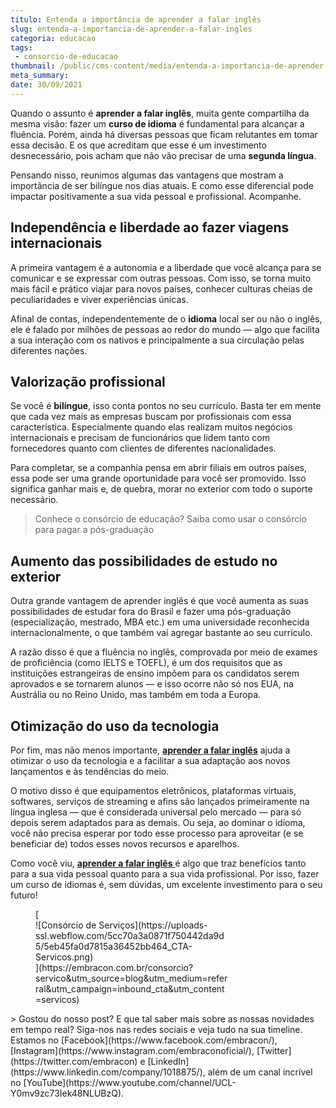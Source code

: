 ```yaml
---
titulo: Entenda a importância de aprender a falar inglês
slug: entenda-a-importancia-de-aprender-a-falar-ingles
categoria: educacao
tags:
 - consorcio-de-educacao
thumbnail: /public/cms-content/media/entenda-a-importancia-de-aprender-a-falar-ingles.jpeg
meta_summary: 
date: 30/09/2021
---
```

Quando o assunto é **aprender a falar inglês**, muita gente compartilha da mesma visão: fazer um **curso de idioma** é fundamental para alcançar a fluência. Porém, ainda há diversas pessoas que ficam relutantes em tomar essa decisão. E os que acreditam que esse é um investimento desnecessário, pois acham que não vão precisar de uma **segunda língua**.

Pensando nisso, reunimos algumas das vantagens que mostram a importância de ser bilíngue nos dias atuais. E como esse diferencial pode impactar positivamente a sua vida pessoal e profissional. Acompanhe.

Independência e liberdade ao fazer viagens internacionais
---------------------------------------------------------

A primeira vantagem é a autonomia e a liberdade que você alcança para se comunicar e se expressar com outras pessoas. Com isso, se torna muito mais fácil e prático viajar para novos países, conhecer culturas cheias de peculiaridades e viver experiências únicas.

Afinal de contas, independentemente de o **idioma** local ser ou não o inglês, ele é falado por milhões de pessoas ao redor do mundo — algo que facilita a sua interação com os nativos e principalmente a sua circulação pelas diferentes nações.

Valorização profissional
------------------------

Se você é **bilíngue**, isso conta pontos no seu currículo. Basta ter em mente que cada vez mais as empresas buscam por profissionais com essa característica. Especialmente quando elas realizam muitos negócios internacionais e precisam de funcionários que lidem tanto com fornecedores quanto com clientes de diferentes nacionalidades.

Para completar, se a companhia pensa em abrir filiais em outros países, essa pode ser uma grande oportunidade para você ser promovido. Isso significa ganhar mais e, de quebra, morar no exterior com todo o suporte necessário.

> Conhece o consórcio de educação? Saiba como usar o consórcio para pagar a pós-graduação

Aumento das possibilidades de estudo no exterior
------------------------------------------------

Outra grande vantagem de aprender inglês é que você aumenta as suas possibilidades de estudar fora do Brasil e fazer uma pós-graduação (especialização, mestrado, MBA etc.) em uma universidade reconhecida internacionalmente, o que também vai agregar bastante ao seu currículo.

A razão disso é que a fluência no inglês, comprovada por meio de exames de proficiência (como IELTS e TOEFL), é um dos requisitos que as instituições estrangeiras de ensino impõem para os candidatos serem aprovados e se tornarem alunos — e isso ocorre não só nos EUA, na Austrália ou no Reino Unido, mas também em toda a Europa.

Otimização do uso da tecnologia
-------------------------------

Por fim, mas não menos importante, [**aprender a falar inglês**](https://www.embracon.com.br/blog/educacao-saiba-como-investir-na-sua) ajuda a otimizar o uso da tecnologia e a facilitar a sua adaptação aos novos lançamentos e às tendências do meio.

O motivo disso é que equipamentos eletrônicos, plataformas virtuais, softwares, serviços de streaming e afins são lançados primeiramente na língua inglesa — que é considerada universal pelo mercado — para só depois serem adaptados para as demais. Ou seja, ao dominar o idioma, você não precisa esperar por todo esse processo para aproveitar (e se beneficiar de) todos esses novos recursos e aparelhos.

Como você viu, [**aprender a falar inglês** ](https://www.embracon.com.br/blog/ead-a-educacao-a-distancia-e-para-voce)é algo que traz benefícios tanto para a sua vida pessoal quanto para a sua vida profissional. Por isso, fazer um curso de idiomas é, sem dúvidas, um excelente investimento para o seu futuro!

<figure class="w-richtext-figure-type-image w-richtext-align-center" style="max-width:310px">[<div>![Consórcio de Serviços](https://uploads-ssl.webflow.com/5cc70a3a0871f750442da9d5/5eb45fa0d7815a36452bb464_CTA-Servicos.png)</div>](https://embracon.com.br/consorcio?servico&utm_source=blog&utm_medium=referral&utm_campaign=inbound_cta&utm_content=servicos)</figure>> Gostou do nosso post? E que tal saber mais sobre as nossas novidades em tempo real? Siga-nos nas redes sociais e veja tudo na sua timeline. Estamos no [Facebook](https://www.facebook.com/embracon/), [Instagram](https://www.instagram.com/embraconoficial/), [Twitter](https://twitter.com/embracon) e [LinkedIn](https://www.linkedin.com/company/1018875/), além de um canal incrível no [YouTube](https://www.youtube.com/channel/UCL-Y0mv9zc73Iek48NLUBzQ).
